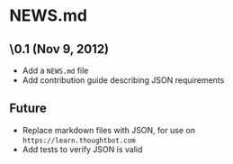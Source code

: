 NEWS.md
=======

\0.1 (Nov 9, 2012)
------------------
* Add a `NEWS.md` file
* Add contribution guide describing JSON requirements

Future
------
* Replace markdown files with JSON, for use on `https://learn.thoughtbot.com`
* Add tests to verify JSON is valid
